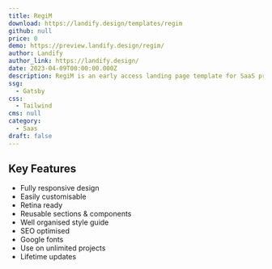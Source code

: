 ```yaml
---
title: RegiM
download: https://landify.design/templates/regim
github: null
price: 0
demo: https://preview.landify.design/regim/
author: Landify
author_link: https://landify.design/
date: 2023-04-09T00:00:00.000Z
description: RegiM is an early access landing page template for SaaS products.
ssg:
  - Gatsby
css:
  - Tailwind
cms: null
category:
  - Saas
draft: false
---
```

## Key Features

- Fully responsive design
- Easily customisable
- Retina ready
- Reusable sections & components
- Well organised style guide
- SEO optimised
- Google fonts
- Use on unlimited projects
- Lifetime updates